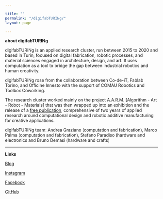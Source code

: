 ```yaml
---

title: ""
permalink: "/digifabTURINg/"
layout: page

---
```

**about digifabTURINg**

digifabTURINg is an applied research cluster, run between 2015 to 2020 and based in Turin, focused on digital fabrication, robotic processes, and material sciences engaged in architecture, design, and art. It uses computation as a tool to bridge the gap between industrial robotics and human creativity.

digifabTURINg rose from the collaboration between Co-de-iT, Fablab Torino, and Officine Innesto with the support of COMAU Robotics and Toolbox Coworking.

The research cluster worked mainly on the project A.A.R.M. [Algorithm - Art - Robot - Materials] that was then wrapped up into an exhibition and the release of a [free publication](https://drive.google.com/open?id=15V0hPfR2cLzz3adFnAn7P6niRR554pb-), comprehensive of two years of applied research around computational design and robotic additive manufacturing for creative applications.

digifabTURINg team: Andrea Graziano (computation and fabrication), Marco Palma (computation and fabrication), Stefano Paradiso (hardware and electronics and Bruno Demasi (hardware and crafts)

---
**Links**

[Blog](https://digifabturing.tumblr.com)

[Instagram](https://www.instagram.com/digifabturing)

[Facebook](https://www.facebook.com/digifabturing)

[GitHub](https://github.com/Digifabturing)
